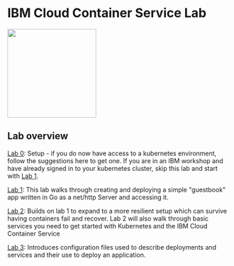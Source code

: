 # IBM Cloud Container Service Lab

<img src="https://kubernetes.io/images/favicon.png" width="200">

## Lab overview

[Lab 0](Lab0): Setup - if you do now have access to a kubernetes environment, follow the suggestions here to get one. If you are in an IBM workshop and have already signed in to your kubernetes cluster, skip this lab and start with [Lab 1](Lab1).

[Lab 1](Lab1): This lab walks through creating and deploying a simple "guestbook" app written in Go as a net/http Server and accessing it.

[Lab 2](Lab2): Builds on lab 1 to expand to a more resilient setup which can survive having containers fail and recover. Lab 2 will also walk through basic services you need to get started with Kubernetes and the IBM Cloud Container Service

[Lab 3](Lab3): Introduces configuration files used to describe deployments and services and their use to deploy an application.
